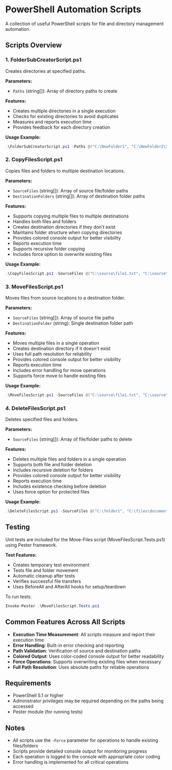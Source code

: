 # PowerShell Automation Scripts

A collection of useful PowerShell scripts for file and directory management automation.

## Scripts Overview

### 1. FolderSubCreatorScript.ps1
Creates directories at specified paths.

**Parameters:**
- `Paths` (string[]): Array of directory paths to create

**Features:**
- Creates multiple directories in a single execution
- Checks for existing directories to avoid duplicates
- Measures and reports execution time
- Provides feedback for each directory creation

**Usage Example:**
```powershell
.\FolderSubCreatorScript.ps1 -Paths @("C:\NewFolder1", "C:\NewFolder2\SubFolder")
```

### 2. CopyFilesScript.ps1
Copies files and folders to multiple destination locations.

**Parameters:**
- `SourceFiles` (string[]): Array of source file/folder paths
- `DestinationFolders` (string[]): Array of destination folder paths

**Features:**
- Supports copying multiple files to multiple destinations
- Handles both files and folders
- Creates destination directories if they don't exist
- Maintains folder structure when copying directories
- Provides colored console output for better visibility
- Reports execution time
- Supports recursive folder copying
- Includes force option to overwrite existing files

**Usage Example:**
```powershell
.\CopyFilesScript.ps1 -SourceFiles @("C:\source\file1.txt", "C:\source\folder1") -DestinationFolders @("D:\dest1", "E:\dest2")
```

### 3. MoveFilesScript.ps1
Moves files from source locations to a destination folder.

**Parameters:**
- `SourceFiles` (string[]): Array of source file paths
- `DestinationFolder` (string): Single destination folder path

**Features:**
- Moves multiple files in a single operation
- Creates destination directory if it doesn't exist
- Uses full path resolution for reliability
- Provides colored console output for better visibility
- Reports execution time
- Includes error handling for move operations
- Supports force move to handle existing files

**Usage Example:**
```powershell
.\MoveFilesScript.ps1 -SourceFiles @("C:\source\file1.txt", "C:\source\file2.txt") -DestinationFolder "D:\destination"
```

### 4. DeleteFilesScript.ps1
Deletes specified files and folders.

**Parameters:**
- `SourceFiles` (string[]): Array of file/folder paths to delete

**Features:**
- Deletes multiple files and folders in a single operation
- Supports both file and folder deletion
- Includes recursive deletion for folders
- Provides colored console output for better visibility
- Reports execution time
- Includes existence checking before deletion
- Uses force option for protected files

**Usage Example:**
```powershell
.\DeleteFilesScript.ps1 -SourceFiles @("C:\folder1", "C:\files\document.txt")
```

## Testing

Unit tests are included for the Move-Files script (MoveFilesScript.Tests.ps1) using Pester framework.

**Test Features:**
- Creates temporary test environment
- Tests file and folder movement
- Automatic cleanup after tests
- Verifies successful file transfers
- Uses BeforeAll and AfterAll hooks for setup/teardown

To run tests:
```powershell
Invoke-Pester .\MoveFilesScript.Tests.ps1
```

## Common Features Across All Scripts

- **Execution Time Measurement**: All scripts measure and report their execution time
- **Error Handling**: Built-in error checking and reporting
- **Path Validation**: Verification of source and destination paths
- **Colored Output**: Uses color-coded console output for better readability
- **Force Operations**: Supports overwriting existing files when necessary
- **Full Path Resolution**: Uses absolute paths for reliable operations

## Requirements

- PowerShell 5.1 or higher
- Administrator privileges may be required depending on the paths being accessed
- Pester module (for running tests)

## Notes

- All scripts use the `-Force` parameter for operations to handle existing files/folders
- Scripts provide detailed console output for monitoring progress
- Each operation is logged to the console with appropriate color coding
- Error handling is implemented for all critical operations